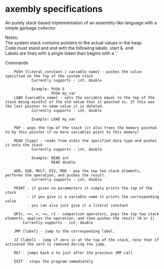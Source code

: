 <h1>axembly specifications</h1>

An purely stack based implementation of an assembly-like language with a simple garbage collector.

Notes:<br>
The system stack contains pointers to the actual values in the heap.<br>
Code must stand and end with the following labels .start & .end<br>
Labels are lines with a single token than begins with a '.'<br>

Commands
<br>

        PUSH {literal_constant | variable_name} - pushes the value specified on the top of the system stack
                Currently supports - int, double

                Example: PUSH 5
                         PUSH my_var
        LOAD {variable_name} - sets the variable equal to the top of the stack being mindful of the old value that it pointed to. If this was the last pointer to some value it is deleted.
                Currently supports - int, double
	
                Example: LOAD my_var

        POP - pops the top of the stack (it also frees the memory pointed to by this pointer if no more variables point to this memory)

        READ {type} - reads from stdin the specified data type and pushes it onto the stack
                Currently supports - int, double

                Example: READ int
						 READ double

        ADD, SUB, MULT, DIV, MOD - pop the top two stack elements, performs the operation, and pushes the result.
                Currently supports - int, double

       	PRINT - if given no paramenters it simply prints the top of the stack
              - if you give it a variable name it prints the corresponding value
              - you can also just give it a literal constant

        OP{<, <=, =, >=, >} - comparison operators, pops the top two stack elements, applies the operation, and then pushes the result (0 or 1)
	        Currently supports - int, double  
	        
	    JMP {label} - jump to the corresponding label.     

        JZ {label} - jump if zero is at the top of the stack, note that if activated the zero is removed during the jump.

        RET - jumps back a to just after the previous JMP call
        
        EXIT - stops the program immediately
        
        